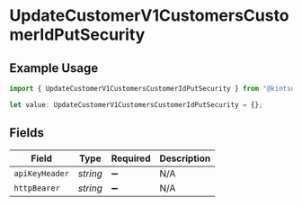 # UpdateCustomerV1CustomersCustomerIdPutSecurity

## Example Usage

```typescript
import { UpdateCustomerV1CustomersCustomerIdPutSecurity } from "@kintsugi-tax/tax-platform-sdk/models/operations";

let value: UpdateCustomerV1CustomersCustomerIdPutSecurity = {};
```

## Fields

| Field              | Type               | Required           | Description        |
| ------------------ | ------------------ | ------------------ | ------------------ |
| `apiKeyHeader`     | *string*           | :heavy_minus_sign: | N/A                |
| `httpBearer`       | *string*           | :heavy_minus_sign: | N/A                |